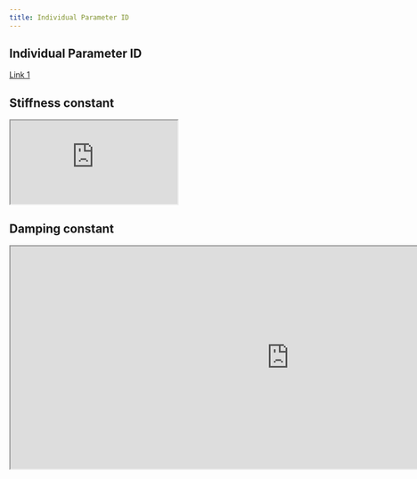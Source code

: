 ```yaml
---
title: Individual Parameter ID
---
```


## Individual Parameter ID
[Link 1](https://nbviewer.org/github/schen304joseph/team3.github.io/blob/0cb2f4c2d1efb216e196320281af1efadfdbea87/Parameter_ID.ipynb)

## Stiffness constant
<iframe src="https://docs.google.com/document/d/e/2PACX-1vTDPCREHHVMtU_-r0PqB_bthfaZfg57gXjDPboQ49j-LsLZegi__68rUDsyzqUehg/pub?embedded=true"></iframe>

## Damping constant
<iframe width="1000" height="400" src="https://docs.google.com/document/d/e/2PACX-1vQBS9Gso5vpmY4osC0H_W3nUHi4ZYYL57A6gFrkWlsBYM6wfhD4aLaa8WeiKzQTnY18F2JdFvHTlg5V/pub?embedded=true"></iframe>
